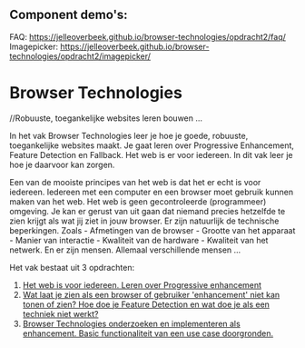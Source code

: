 ## Component demo's:
FAQ: https://jelleoverbeek.github.io/browser-technologies/opdracht2/faq/
Imagepicker: https://jelleoverbeek.github.io/browser-technologies/opdracht2/imagepicker/

# Browser Technologies
//Robuuste, toegankelijke websites leren bouwen … 

In het vak Browser Technologies leer je hoe je goede, robuuste, toegankelijke websites maakt. Je gaat leren over Progressive Enhancement, Feature Detection en Fallback. Het web is er voor iedereen. In dit vak leer je hoe je daarvoor kan zorgen.

Een van de mooiste principes van het web is dat het er echt is voor iedereen. Iedereen met een computer en een browser moet gebruik kunnen maken van het web. Het web is geen gecontroleerde (programmeer) omgeving. Je kan er gerust van uit gaan dat niemand precies hetzelfde te zien krijgt als wat jij ziet in jouw browser. Er zijn natuurlijk de technische beperkingen. Zoals - Afmetingen van de browser - Grootte van het apparaat - Manier van interactie - Kwaliteit van de hardware - Kwaliteit van het netwerk. En er zijn mensen. Allemaal verschillende mensen ...


Het vak bestaat uit 3 opdrachten:

1. [Het web is voor iedereen. Leren over Progressive enhancement](#)
2. [Wat laat je zien als een browser of gebruiker 'enhancement' niet kan tonen of zien? Hoe doe je Feature Detection en wat doe je als een techniek niet werkt?](#)
3. [Browser Technologies onderzoeken en implementeren als enhancement. Basic functionaliteit van een use case doorgronden.](#)
